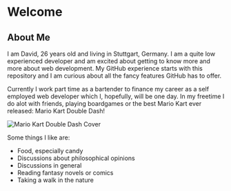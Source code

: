 # Welcome

## About Me

I am David, 26 years old and living in Stuttgart, Germany.
I am a quite low experienced developer and am excited about getting to know more and more about web development.
My GitHub experience starts with this repository and I am curious about all the fancy features GitHub has to offer.

Currently I work part time as a bartender to finance my career as a self employed web developer which I, hopefully, will be one day.
In my freetime I do alot with friends, playing boardgames or the best Mario Kart ever released: Mario Kart Double Dash!

![Mario Kart Double Dash Cover](https://i.ytimg.com/vi/wPFRxzlx6jY/maxresdefault.jpg)

Some things I like are:
- Food, especially candy
- Discussions about philosophical opinions
- Discussions in general
- Reading fantasy novels or comics
- Taking a walk in the nature
